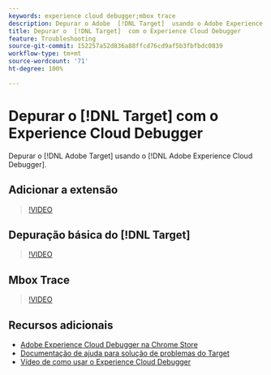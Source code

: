 ```yaml
---
keywords: experience cloud debugger;mbox trace
description: Depurar o Adobe  [!DNL Target]  usando o Adobe Experience Cloud Debugger.
title: Depurar o  [!DNL Target]  com o Experience Cloud Debugger
feature: Troubleshooting
source-git-commit: 152257a52d836a88ffcd76cd9af5b3fbfbdc0839
workflow-type: tm+mt
source-wordcount: '71'
ht-degree: 100%

---
```



# Depurar o [!DNL Target] com o Experience Cloud Debugger

Depurar o [!DNL Adobe Target] usando o [!DNL Adobe Experience Cloud Debugger].

## Adicionar a extensão 

>[!VIDEO](https://video.tv.adobe.com/v/23114/?quality=12)

## Depuração básica do [!DNL Target]

>[!VIDEO](https://video.tv.adobe.com/v/23115/?quality=12)

## Mbox Trace

>[!VIDEO](https://video.tv.adobe.com/v/23113/?quality=12)

## Recursos adicionais

+ [Adobe Experience Cloud Debugger na Chrome Store](https://chrome.google.com/webstore/detail/adobe-experience-cloud-de/ocdmogmohccmeicdhlhhgepeaijenapj?hl=br)
+ [Documentação de ajuda para solução de problemas do Target](/help/main/r-troubleshooting-target/troubleshooting-target.md)
+ [Vídeo de como usar o Experience Cloud Debugger](https://experienceleague.adobe.com/docs/platform-learn/data-collection/debugger/experience-cloud/use-the-experience-cloud-debugger.html?lang=pt-BR)

